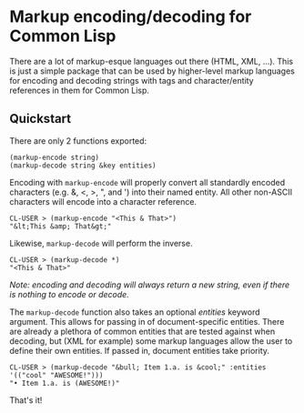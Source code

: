 # Markup encoding/decoding for Common Lisp

There are a lot of markup-esque languages out there (HTML, XML, ...). This is just a simple package that can be used by higher-level markup languages for encoding and decoding strings with tags and character/entity references in them for Common Lisp.

## Quickstart

There are only 2 functions exported:

    (markup-encode string)
    (markup-decode string &key entities)

Encoding with `markup-encode` will properly convert all standardly encoded characters (e.g. &, <, >, ", and ') into their named entity. All other non-ASCII characters will encode into a character reference.

    CL-USER > (markup-encode "<This & That>")
    "&lt;This &amp; That&gt;"

Likewise, `markup-decode` will perform the inverse.

    CL-USER > (markup-decode *)
    "<This & That>"

*Note: encoding and decoding will always return a new string, even if there is nothing to encode or decode.*

The `markup-decode` function also takes an optional *entities* keyword argument. This allows for passing in of document-specific entities. There are already a plethora of common entities that are tested against when decoding, but (XML for example) some markup languages allow the user to define their own entities. If passed in, document entities take priority.

    CL-USER > (markup-decode "&bull; Item 1.a. is &cool;" :entities '(("cool" "AWESOME!")))
    "• Item 1.a. is (AWESOME!)"

That's it!
